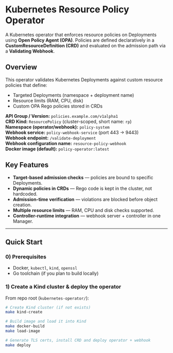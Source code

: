 # Kubernetes Resource Policy Operator

A Kubernetes operator that enforces resource policies on Deployments using **Open Policy Agent (OPA)**. Policies are defined declaratively in a **CustomResourceDefinition (CRD)** and evaluated on the admission path via a **Validating Webhook**.

## Overview

This operator validates Kubernetes Deployments against custom resource policies that define:
- Targeted Deployments (namespace + deployment name)
- Resource limits (RAM, CPU, disk)
- Custom OPA Rego policies stored in CRDs

**API Group / Version:** `policies.example.com/v1alpha1`  
**CRD Kind:** `ResourcePolicy` (cluster-scoped, short name: `rp`)  
**Namespace (operator/webhook):** `policy-system`  
**Webhook service:** `policy-webhook-service` (port 443 → 9443)  
**Webhook endpoint:** `/validate-deployment`  
**Webhook configuration name:** `resource-policy-webhook`  
**Docker image (default):** `policy-operator:latest`

## Key Features

- **Target-based admission checks** — policies are bound to specific Deployments.
- **Dynamic policies in CRDs** — Rego code is kept in the cluster, not hardcoded.
- **Admission-time verification** — violations are blocked before object creation.
- **Multiple resource limits** — RAM, CPU and disk checks supported.
- **Controller-runtime integration** — webhook server + controller in one Manager.

---

## Quick Start

### 0) Prerequisites
- Docker, `kubectl`, `kind`, `openssl`
- Go toolchain (if you plan to build locally)

### 1) Create a Kind cluster & deploy the operator

From repo root (`kubernetes-operator/`):

```bash
# Create Kind cluster (if not exists)
make kind-create

# Build image and load it into Kind
make docker-build
make load-image

# Generate TLS certs, install CRD and deploy operator + webhook
make deploy
